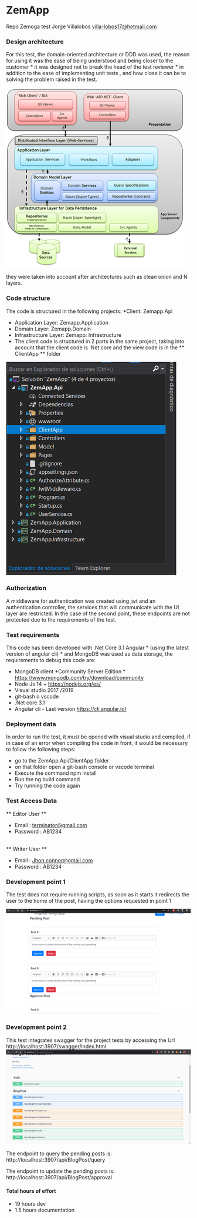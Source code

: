# ZemApp
Repo Zemoga test Jorge Villalobos villa-lobos17@hotmail.com

### Design architecture 

For this test, the domain-oriented architecture or DDD was used, the reason for using it was the ease of being understood and being closer to the customer * it was designed not to break the head of the test reviewer * in addition to the ease of implementing unit tests , and how close it can be to solving the problem raised in the test.

![alt text](https://raw.githubusercontent.com/villa-lobos17/ZemApp/main/DDD_png_pure0.png)

they were taken into account after architectures such as clean onion and N layers.

###   Code structure
  
The code is structured in the following projects: *Client: Zemapp.Api 
* Application Layer: Zemapp.Application 
*  Domain Layer: Zemapp.Domain  
*   Infrastructure Layer: Zemapp: Infrastructure
*   The client code is structured in 2 parts in the same project, taking into account that the client code is .Net core and the view code is in the ** ClientApp ** folder

![alt text](https://raw.githubusercontent.com/villa-lobos17/ZemApp/main/client.PNG)

### Authorization 

A middleware for authentication was created using jwt and an authentication controller, the services that will communicate with the UI layer are restricted. In the case of the second point, these endpoints are not protected due to the requirements of the test.

### Test requirements

This code has been developed with .Net Core 3.1 Angular * (using the latest version of angular cli) * and MongoDB was used as data storage, the requirements to debug this code are:

* MongoDB client *Community Server Edition *  https://www.mongodb.com/try/download/community 
* Node Js 14 + https://nodejs.org/es/
* Visual studio 2017 /2019
* git-bash o vscode
* .Net core 3.1
* Angular cli - Last version https://cli.angular.io/ 

### Deployment data
  
In order to run the test, it must be opened with visual studio and compiled, if in case of an error when compiling the code in front, it would be necessary to follow the following steps: 
* go to the ZemApp.Api/ClientApp folder 
*  on that folder open a git-bash console or vscode terminal 
*   Execute the command npm install 
* Run the ng build command 
*  Try running the code again

### Test Access Data

** Editor User **
* Email : terminator@gmail.com
* Password : AB1234
</br>
** Writer User **

* Email : Jhon.connor@gmail.com 
* Password : AB1234

### Development point 1
The test does not require running scripts, as soon as it starts it redirects the user to the home of the post, having the options requested in point 1

![alt text](https://raw.githubusercontent.com/villa-lobos17/ZemApp/main/App1.PNG)


### Development point 2
This test integrates swagger for the project tests by accessing the Url http://localhost:3907/swagger/index.html
![alt text](https://raw.githubusercontent.com/villa-lobos17/ZemApp/main/swa10.PNG)

The endpoint to query the pending posts is:
http://localhost:3907/api/BlogPost/query

The endpoint to update the pending posts is:
http://localhost:3907/api/BlogPost/approval


####  Total hours of effort
* 19 hours dev
* 1.5 hours documentation